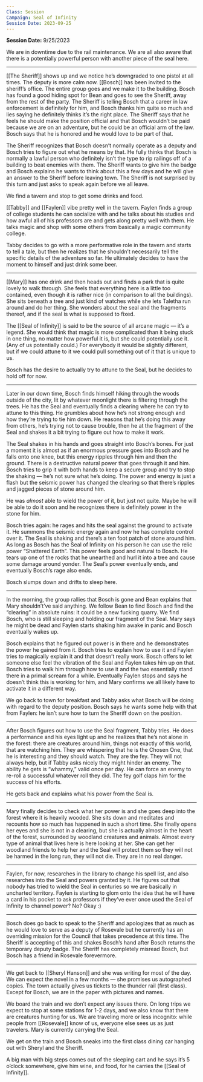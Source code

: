 ```yaml
---
Class: Session
Campaign: Seal of Infinity
Session Date: 2023-09-25
---
```

**Session Date:** 9/25/2023

We are in downtime due to the rail maintenance. We are all also aware that there is a potentially powerful person with another piece of the seal here.

---

[[The Sheriff]] shows up and we notice he’s downgraded to one pistol at all times. The deputy is more calm now. [[Bosch]] has been invited to the sheriff’s office. The entire group goes and we make it to the building. Bosch has found a good hiding spot for Bean and goes to see the Sheriff, away from the rest of the party. The Sheriff is telling Bosch that a career in law enforcement is definitely for him, and Bosch thanks him quite so much and lies saying he definitely thinks it’s the right place. The Sheriff says that he feels he should make the position official and that Bosch wouldn’t be paid because we are on an adventure, but he could be an official arm of the law. Bosch says that he is honored and he would love to be part of that.

The Sheriff recognizes that Bosch doesn’t normally operate as a deputy and Bosch tries to figure out what he means by that. He fully thinks that Bosch is normally a lawful person who definitely isn’t the type to rip railings off of a building to beat enemies with them. The Sheriff wants to give him the badge and Bosch explains he wants to think about this a few days and he will give an answer to the Sheriff before leaving town. The Sheriff is not surprised by this turn and just asks to speak again before we all leave.

We find a tavern and stop to get some drinks and food.

[[Tabby]] and [[Faylen]] vibe pretty well in the tavern. Faylen finds a group of college students he can socialize with and he talks about his studies and how awful all of his professors are and gets along pretty well with them. He talks magic and shop with some others from basically a magic community college.

Tabby decides to go with a more performative role in the tavern and starts to tell a tale, but then he realizes that he shouldn’t necessarily tell the specific details of the adventure so far. He ultimately decides to have the moment to himself and just drink some beer.

---

[[Mary]] has one drink and then heads out and finds a park that is quite lovely to walk through. She feels that everything here is a little too contained, even though it is rather nice (in comparison to all the buildings). She sits beneath a tree and just kind of watches while she lets Taletha run around and do her thing. She wonders about the seal and the fragments thereof, and if the seal is what is supposed to fixed.

The [[Seal of Infinity]] is said to be the source of all arcane magic — it’s a legend. She would think that magic is more complicated than it being stuck in one thing, no matter how powerful it is, but she could potentially use it. (Any of us potentially could.) For everybody it would be slightly different, but if we could attune to it we could pull something out of it that is unique to us.

Bosch has the desire to actually try to attune to the Seal, but he decides to hold off for now.

---

Later in our down time, Bosch finds himself hiking through the woods outside of the city, lit by whatever moonlight there is filtering through the trees. He has the Seal and eventually finds a clearing where he can try to attune to this thing. He grumbles about how he’s not strong enough and how they’re trying to tie him down. He reasons that he’s doing this away from others, he’s trying not to cause trouble, then he at the fragment of the Seal and shakes it a bit trying to figure out how to make it work.

The Seal shakes in his hands and goes straight into Bosch’s bones. For just a moment it is almost as if an enormous pressure goes into Bosch and he falls onto one knee, but this energy ripples through him and then the ground. There is a destructive natural power that goes through it and him. Bosch tries to grip it with both hands to keep a secure group and try to stop the shaking — he’s not sure what he’s doing. The power and energy is just a flash but the seismic power has changed the clearing so that there’s ripples and jagged pieces of stone around him.

He was _almost_ able to wield the power of it, but just not quite. Maybe he will be able to do it soon and he recognizes there is definitely power in the stone for him.

Bosch tries again: he rages and hits the seal against the ground to activate it. He summons the seismic energy again and now he has complete control over it. The Seal is shaking and there’s a ten foot patch of stone around him. As long as Bosch has the Seal of Infinity on his person he can use the relic power “Shattered Earth”. This power feels good and natural to Bosch. He tears up one of the rocks that he unearthed and hurl it into a tree and cause some damage around yonder. The Seal’s power eventually ends, and eventually Bosch’s rage also ends.

Bosch slumps down and drifts to sleep here.

---

In the morning, the group rallies that Bosch is gone and Bean explains that Mary shouldn’t’ve said anything. We follow Bean to find Bosch and find the “clearing” in absolute ruins: it could be a new fucking quarry. We find Bosch, who is still sleeping and holding our fragment of the Seal. Mary says he might be dead and Faylen starts shaking him awake in panic and Bosch eventually wakes up.

Bosch explains that he figured out power is in there and he demonstrates the power he gained from it. Bosch tries to explain how to use it and Faylen tries to magically explain it and that doesn’t really work. Bosch offers to let someone else feel the vibration of the Seal and Faylen takes him up on that. Bosch tries to walk him through how to use it and the two essentially stand there in a primal scream for a while. Eventually Faylen stops and says he doesn’t think this is working for him, and Mary confirms we all likely have to activate it in a different way.

We go back to town for breakfast and Tabby asks what Bosch will be doing with regard to the deputy position. Bosch says he wants some help with that from Faylen: he isn’t sure how to turn the Sheriff down on the position.

---

After Bosch figures out how to use the Seal fragment, Tabby tries. He does a performance and his eyes light up and he realizes that he’s not alone in the forest: there are creatures around him, things not exactly of this world, that are watching him. They are whispering that he is the Chosen One, that he is interesting and they should watch. They are the fey. They will not always help, but if Tabby asks nicely they might hinder an enemy. The ability he gets is “whammy,” valid once per day. He can force an enemy to re-roll a successful whatever roll they did. The fey golf claps him for the success of his efforts.

He gets back and explains what his power from the Seal is.

---

Mary finally decides to check what her power is and she goes deep into the forest where it is heavily wooded. She sits down and meditates and recounts how so much has happened in such a short time. She finally opens her eyes and she is not in a clearing, but she is actually almost in the heart of the forest, surrounded by woodland creatures and animals. Almost every type of animal that lives here is here looking at her. She can get her woodland friends to help her and the Seal will protect them so they will not be harmed in the long run, they will not die. They are in no real danger.

---

Faylen, for now, researches in the library to change his spell list, and also researches into the Seal and powers granted by it. He figures out that nobody has tried to wield the Seal in centuries so we are basically in uncharted territory. Faylen is starting to glom onto the idea that he will have a card in his pocket to ask professors if they’ve ever once used the Seal of Infinity to channel power? No? Okay :)

---

Bosch does go back to speak to the Sheriff and apologizes that as much as he would love to serve as a deputy of Rosevale but he currently has an overriding mission for the Council that takes precedence at this time. The Sheriff is accepting of this and shakes Bosch’s hand after Bosch returns the temporary deputy badge. The Sheriff has completely misread Bosch, but Bosch has a friend in Rosevale forevermore.

---

We get back to [[Sheryl Hanson]] and she was writing for most of the day. We can expect the novel in a few months — she promises us autographed copies. The town actually gives us tickets to the thunder rail (first class). Except for Bosch, we are in the paper with pictures and names.

We board the train and we don’t expect any issues there. On long trips we expect to stop at some stations for 1-2 days, and we also know that there are creatures hunting for us. We are traveling more or less incognito: while people from [[Rosevale]] know of us, everyone else sees us as just travelers. Mary is currently carrying the Seal.

We get on the train and Bosch sneaks into the first class dining car hanging out with Sheryl and the Sheriff.

A big man with big steps comes out of the sleeping cart and he says it’s 5 o’clock somewhere, give him wine, and food, for he carries the [[Seal of Infinity]].